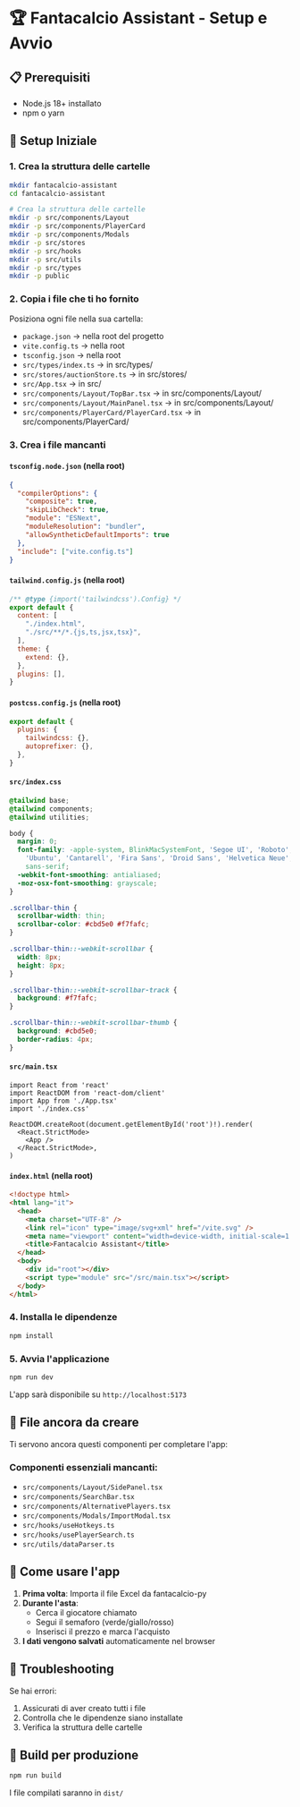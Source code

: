 # 🏆 Fantacalcio Assistant - Setup e Avvio

## 📋 Prerequisiti
- Node.js 18+ installato
- npm o yarn

## 🚀 Setup Iniziale

### 1. Crea la struttura delle cartelle

```bash
mkdir fantacalcio-assistant
cd fantacalcio-assistant

# Crea la struttura delle cartelle
mkdir -p src/components/Layout
mkdir -p src/components/PlayerCard  
mkdir -p src/components/Modals
mkdir -p src/stores
mkdir -p src/hooks
mkdir -p src/utils
mkdir -p src/types
mkdir -p public
```

### 2. Copia i file che ti ho fornito

Posiziona ogni file nella sua cartella:
- `package.json` → nella root del progetto
- `vite.config.ts` → nella root
- `tsconfig.json` → nella root
- `src/types/index.ts` → in src/types/
- `src/stores/auctionStore.ts` → in src/stores/
- `src/App.tsx` → in src/
- `src/components/Layout/TopBar.tsx` → in src/components/Layout/
- `src/components/Layout/MainPanel.tsx` → in src/components/Layout/
- `src/components/PlayerCard/PlayerCard.tsx` → in src/components/PlayerCard/

### 3. Crea i file mancanti

#### `tsconfig.node.json` (nella root)
```json
{
  "compilerOptions": {
    "composite": true,
    "skipLibCheck": true,
    "module": "ESNext",
    "moduleResolution": "bundler",
    "allowSyntheticDefaultImports": true
  },
  "include": ["vite.config.ts"]
}
```

#### `tailwind.config.js` (nella root)
```js
/** @type {import('tailwindcss').Config} */
export default {
  content: [
    "./index.html",
    "./src/**/*.{js,ts,jsx,tsx}",
  ],
  theme: {
    extend: {},
  },
  plugins: [],
}
```

#### `postcss.config.js` (nella root)
```js
export default {
  plugins: {
    tailwindcss: {},
    autoprefixer: {},
  },
}
```

#### `src/index.css`
```css
@tailwind base;
@tailwind components;
@tailwind utilities;

body {
  margin: 0;
  font-family: -apple-system, BlinkMacSystemFont, 'Segoe UI', 'Roboto', 'Oxygen',
    'Ubuntu', 'Cantarell', 'Fira Sans', 'Droid Sans', 'Helvetica Neue',
    sans-serif;
  -webkit-font-smoothing: antialiased;
  -moz-osx-font-smoothing: grayscale;
}

.scrollbar-thin {
  scrollbar-width: thin;
  scrollbar-color: #cbd5e0 #f7fafc;
}

.scrollbar-thin::-webkit-scrollbar {
  width: 8px;
  height: 8px;
}

.scrollbar-thin::-webkit-scrollbar-track {
  background: #f7fafc;
}

.scrollbar-thin::-webkit-scrollbar-thumb {
  background: #cbd5e0;
  border-radius: 4px;
}
```

#### `src/main.tsx`
```tsx
import React from 'react'
import ReactDOM from 'react-dom/client'
import App from './App.tsx'
import './index.css'

ReactDOM.createRoot(document.getElementById('root')!).render(
  <React.StrictMode>
    <App />
  </React.StrictMode>,
)
```

#### `index.html` (nella root)
```html
<!doctype html>
<html lang="it">
  <head>
    <meta charset="UTF-8" />
    <link rel="icon" type="image/svg+xml" href="/vite.svg" />
    <meta name="viewport" content="width=device-width, initial-scale=1.0" />
    <title>Fantacalcio Assistant</title>
  </head>
  <body>
    <div id="root"></div>
    <script type="module" src="/src/main.tsx"></script>
  </body>
</html>
```

### 4. Installa le dipendenze

```bash
npm install
```

### 5. Avvia l'applicazione

```bash
npm run dev
```

L'app sarà disponibile su `http://localhost:5173`

## 📁 File ancora da creare

Ti servono ancora questi componenti per completare l'app:

### Componenti essenziali mancanti:
- `src/components/Layout/SidePanel.tsx`
- `src/components/SearchBar.tsx`
- `src/components/AlternativePlayers.tsx`
- `src/components/Modals/ImportModal.tsx`
- `src/hooks/useHotkeys.ts`
- `src/hooks/usePlayerSearch.ts`
- `src/utils/dataParser.ts`

## 🎯 Come usare l'app

1. **Prima volta**: Importa il file Excel da fantacalcio-py
2. **Durante l'asta**: 
   - Cerca il giocatore chiamato
   - Segui il semaforo (verde/giallo/rosso)
   - Inserisci il prezzo e marca l'acquisto
3. **I dati vengono salvati** automaticamente nel browser

## 🐛 Troubleshooting

Se hai errori:
1. Assicurati di aver creato tutti i file
2. Controlla che le dipendenze siano installate
3. Verifica la struttura delle cartelle

## 🚀 Build per produzione

```bash
npm run build
```

I file compilati saranno in `dist/`